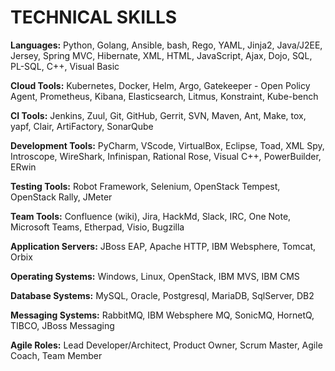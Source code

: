 # TECHNICAL SKILLS

**Languages:** Python, Golang, Ansible, bash, Rego, YAML, Jinja2, Java/J2EE, Jersey, Spring MVC, Hibernate, XML, HTML, JavaScript, Ajax, Dojo, SQL, PL-SQL, C++, Visual Basic

**Cloud Tools:** Kubernetes, Docker, Helm, Argo, Gatekeeper - Open Policy Agent, Prometheus, Kibana, Elasticsearch, Litmus, Konstraint, Kube-bench

**CI Tools:** Jenkins, Zuul, Git, GitHub, Gerrit, SVN, Maven, Ant, Make, tox, yapf, Clair, ArtiFactory, SonarQube

**Development Tools:** PyCharm, VScode, VirtualBox, Eclipse, Toad, XML Spy, Introscope, WireShark, Infinispan, Rational Rose, Visual C++, PowerBuilder, ERwin

**Testing Tools:** Robot Framework, Selenium, OpenStack Tempest, OpenStack Rally, JMeter

**Team Tools:** Confluence (wiki), Jira, HackMd, Slack, IRC, One Note, Microsoft Teams, Etherpad, Visio, Bugzilla

**Application Servers:** JBoss EAP, Apache HTTP, IBM Websphere, Tomcat, Orbix

**Operating Systems:** Windows, Linux, OpenStack, IBM MVS, IBM CMS

**Database Systems:** MySQL, Oracle, Postgresql, MariaDB, SqlServer, DB2

**Messaging Systems:** RabbitMQ, IBM Websphere MQ, SonicMQ, HornetQ, TIBCO, JBoss Messaging

**Agile Roles:** Lead Developer/Architect, Product Owner, Scrum Master, Agile Coach, Team Member
